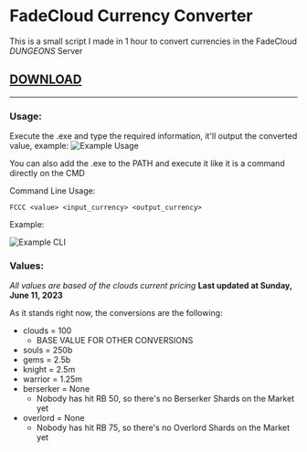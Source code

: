 # FadeCloud Currency Converter

This is a small script I made in 1 hour to convert currencies in the FadeCloud *DUNGEONS* Server

## [DOWNLOAD](https://github.com/KuryKat/FadeCloud-Currency-Converter/releases/latest)

----

### Usage:
Execute the .exe and type the required information, it'll output the converted value, example:
![Example Usage](https://github.com/KuryKat/FadeCloud-Currency-Converter/assets/57152799/c79986a7-204d-4c32-88e6-cb845a1030be)

You can also add the .exe to the PATH and execute it like it is a command directly on the CMD

Command Line Usage:

```
FCCC <value> <input_currency> <output_currency>
```

Example:

![Example CLI](https://github.com/KuryKat/FadeCloud-Currency-Converter/assets/57152799/448cc836-4ce4-4de4-b9b9-a60acf58d943)

### Values:

*All values are based of the clouds current pricing*
**Last updated at Sunday, June 11, 2023**

As it stands right now, the conversions are the following:

* clouds = 100
    * BASE VALUE FOR OTHER CONVERSIONS
* souls = 250b 
* gems = 2.5b
* knight = 2.5m
* warrior = 1.25m
* berserker = None
    * Nobody has hit RB 50, so there's no Berserker Shards on the Market yet
* overlord   = None
    * Nobody has hit RB 75, so there's no Overlord Shards on the Market yet

